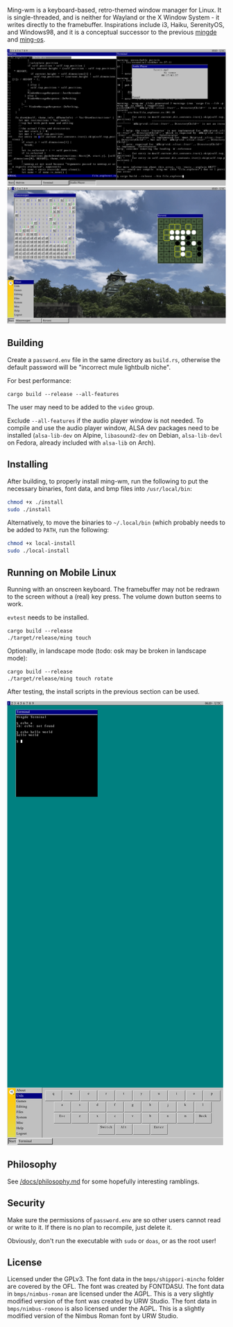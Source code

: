 Ming-wm is a keyboard-based, retro-themed window manager for Linux. It is single-threaded, and is neither for Wayland or the X Window System - it writes directly to the framebuffer. Inspirations include i3, Haiku, SerenityOS, and Windows98, and it is a conceptual successor to the previous [mingde](https://github.com/stjet/mingde) and [ming-os](https://github.com/stjet/ming-os).

![example 1](/docs/images/ws1.png)
![example 2](/docs/images/ws3.png)

## Building

Create a `password.env` file in the same directory as `build.rs`, otherwise the default password will be "incorrect mule lightbulb niche".

For best performance:

```
cargo build --release --all-features
```

The user may need to be added to the `video` group.

Exclude `--all-features` if the audio player window is not needed. To compile and use the audio player window, ALSA dev packages need to be installed (`alsa-lib-dev` on Alpine, `libasound2-dev` on Debian, `alsa-lib-devl` on Fedora, already included with `alsa-lib` on Arch).

## Installing

After building, to properly install ming-wm, run the following to put the necessary binaries, font data, and bmp files into `/usr/local/bin`:

```bash
chmod +x ./install
sudo ./install
```

Alternatively, to move the binaries to `~/.local/bin` (which probably needs to be added to `PATH`, run the following:

```bash
chmod +x local-install
sudo ./local-install
```

## Running on Mobile Linux

Running with an onscreen keyboard. The framebuffer may not be redrawn to the screen without a (real) key press. The volume down button seems to work.

`evtest` needs to be installed.

```
cargo build --release
./target/release/ming touch
```

Optionally, in landscape mode (todo: osk may be broken in landscape mode):

```
cargo build --release
./target/release/ming touch rotate
```

After testing, the install scripts in the previous section can be used.

![mobile example](/docs/images/mobile.png)

## Philosophy

See [/docs/philosophy.md](/docs/philosophy.md) for some hopefully interesting ramblings.

## Security

Make sure the permissions of `password.env` are so other users cannot read or write to it. If there is no plan to recompile, just delete it.

Obviously, don't run the executable with `sudo` or `doas`, or as the root user!

## License

Licensed under the GPLv3. The font data in the `bmps/shippori-mincho` folder are covered by the OFL. The font was created by FONTDASU. The font data in `bmps/nimbus-roman` are licensed under the AGPL. This is a very slightly modified version of the font was created by URW Studio. The font data in `bmps/nimbus-romono` is also licensed under the AGPL. This is a slightly modified version of the Nimbus Roman font by URW Studio.

